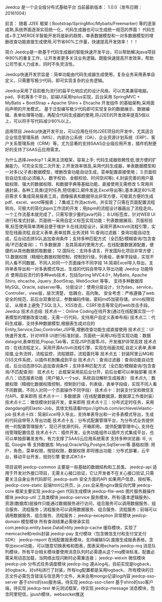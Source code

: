 Jeedcp 是一个企业级分布式基础平台
当前最新版本： 1.0.0（发布日期：20161004）

前言：
随着 J2EE 框架 ( Bootstrap/SpringMvc/Mybaits/Freemarker) 等的逐渐成熟,系统界面逐渐实现统一化，代码生成器也可以生成统一规范的界面！
代码生成+手工MERGE半智能开发将是新的趋势，单表数据模型和一对多数据模型的增删改查功能直接生成使用,可节省60%工作量，快速提高开发效率！！！

简介
Jeedcp是一款基于代码生成器的智能快速开发平台，可以帮助解决java项目中80%的重复工作，让开发者更多关注业务逻辑。既能快速提高开发效率，帮助公司节省人力成本，同时不失灵活性。

Jeedcp快速开发宗旨是：简单功能由代码生成器生成使用，复杂业务采用表单自定义，只需要写极少代码，即可实现复杂的业务逻辑。

Jeedcp采用了目前极为流行的扁平化响应式的设计风格，可以完美兼容电脑，pad，手机等多个平台。前端UI采用hplus实现，后台采用 SpringMVC + MyBatis + BootStrap + Apache Shiro + Ehcache 开发组件 的基础架构,采用面向声明的开发模式， 基于泛型编写极少代码即可实现复杂的数据展示、数据编辑、表单处理等功能，再配合代码生成器的使用,将J2EE的开发效率提高5倍以上，可以将手写代码减少80%以上。

适用项目
Jeedcp快速开发平台，可以应用在任何J2EE项目的开发中，尤其适合企业信息管理系统（MIS）、内部办公系统（OA）、企业资源计划系统（ERP）、客户关系管理系统（CRM）等，尤为显著的支持SAAS企业级应用开发，插件机制更好的支持了SAAS云应用需求。

为什么选择Jeedcp?
1.采用主流框架，容易上手; 代码生成器依赖性低,很方便的扩展能力，可完全实现二次开发;
2.开发效率很高,采用代码生成器，单表数据模型和一对多(父子表)数据模型，增删改查功能自动生成，菜单配置直接使用；
3.页面校验自动生成(必须输入、数字校验、金额校验、时间空间等);
4.封装完善的用户基础权限、强大的数据权限、和数据字典等基础功能，直接使用无需修改
5.常用共通封装，各种工具类(定时任务,短信接口,邮件发送,Excel导出等),基本满足80%项目需求
6.集成简易报表工具，图像报表和数据导出非常方便，可极其方便的生成pdf、excel、word等报表；
7.集成工作流activiti，并实现了只需在页面配置流程转向，可极大的简化jbpm工作流的开发；用jbpm的流程设计器画出了流程走向，一个工作流基本就完成了，只需写很少量的java代码；
8.UI标签库，针对WEB UI进行标准式封装，页面统一采用自定义标签实现功能：列表数据展现、页面校验等,标签使用简单清晰且便于维护
9.在线流程设计，采用开源Activiti流程引擎，实现在线画流程,自定义表单,表单挂靠,业务流转
10.查询过滤器：查询功能自动生成，后台动态拼SQL追加查询条件；支持多种匹配方式（全匹配/模糊查询/包含查询/不匹配查询）；
11.多数据源：及其简易的使用方式，在线配置数据源配置，便捷的从其他数据抓取数据；
12.国际化：支持多语言，开发国际化项目非常方便；
13.数据权限（精细化数据权限控制，控制到行级，列表级，表单字段级，实现不同人看不同数据，不同人对同一个页面操作不同字段
14.简易Excel导入导出，支持单表导出和一对多表模式导出，生成的代码自带导入导出功能
Jeedcp 功能特点
使用目前流行的多种web技术，包括Spring MVC4.0+, MyBatis, Apache Shiro, ehcache, Jquery ,BootStrap, WebSocket 等等，
支持多种数据库MySQL, Oracle, sqlserver等。 分层设计：使用分层设计，分为dao，service，Controller，view层，层次清楚，
低耦合，高内聚。 安全考虑：严格遵循了web安全的规范，前后台双重验证，参数编码传输，密码md5加密存储，shiro权限验证，
从根本上避免了SQL注入，XSS攻击，CSRF攻击等常见的web攻击手段。
Jeedcp 技术点总结:
技术点一：Online Coding在线开发(通过在线配置实现一个表模型的增删改查功能，无需一行代码，支持用户自定义表单布局)
技术点二：代码生成器，支持多种数据模型,根据表生成对应的Entity,Service,Dao,Controller,JSP等,增删改查功能生成直接使用
技术点三：UI快速开发库，针对WEB UI进行标准封装，页面统一采用UI标签实现功能：数据datagrid,表单校验,Popup,Tab等，实现JSP页面零JS，开发维护非常高效
技术点四：在线流程定义，采用开源Activiti流程引擎，实现在线画流程,自定义表单,表单挂接,业务流转，流程监控，流程跟踪，流程委托等
技术点五：封装阿里云MQ和OSS文件系统，以插件机制集成到平台
技术点六：查询过滤器：查询功能自动生成，后台动态拼SQL追加查询条件；支持多种匹配方式（全匹配/模糊查询/包含查询/不匹配查询）
技术点七：此框架采用前后台分开，前后台都可以单独部署
技术点八：动态报表功能（用户输入一个sql，系统自动解析生成报表）
技术点九：数据权限（精细化数据权限控制，控制到行级，列表级，表单字段级，实现不同人看不同数据，不同人对同一个页面操作不同字段）
技术点十：封装支付宝和微信支付API，拿来即用
技术点十一：多数据源（在线配置数据源，数据源工作类封装）
技术点十二：微信模块封装开发，拿来即用
技术点十三：分布式定时任务，采用dangdang的Elastic-Job，具体文档请看https://github.com/archlevel/elastic-job
技术点十四：简易Excel导入导出，支持单表导出和一对多表模式导出，生成的代码自带导入导出功能
技术点十五：分布式配置管理平台，为分布式业务提供统一的配置管理服务”。现已开放源代码，开箱即用。 提供配置管理中心, 支持在线管理配置信息
技术点十六：插件开发，业务功能组件以插件方式集成平台，也可以单独部署发发布，有力支撑了SAAS云应用系统需求
支持多种浏览器: IE, 火狐, Google 等
支持数据库: Mysql,Oracle10g,Postgre,SqlServer等
基础权限: 用户，角色，菜单权限，按钮权限，数据权限
即将推出功能：分布式部署，云平台，移动平台开发，规则引擎
要求JDK1.6+


项目说明
jeedcp-common 主要是一些基础的数据结构和工具类。
jeedcp-api 适用于开发对外接口项目，无需关心接口验证，它让开发者不在关心接口验证,只需要关注自身业务代码即可.
jeedcp-auth  安全方面的API 如果用户信息，授权等。
jeedcp-core-static 前端html公共页，js ,css.会采用nginx做反向代理
jeedcp-core 框架主要实现
jeedcp-gen 代码生成模块
jeedcp-file-web 图片服务器操作模块
jeedcp-util 工具类模块
jeedcp-service 服务模块，所有(基本逻辑服务)、资源(数据库)层操作只能通过数据服务进行访问，组合服务可以调用数据服务、组合服务、流程服务；流程服务可以调用数据服务、组合服务、流程服务；前端可以调用数据服务、组合服务、流程服务；
jeedcp-exception 异常模块
jeedcp-domain 模型模块 所有查询结果必需继承实现 com.jeedcp.entity.base.DataEntity
jeedcp-cache 缓存模块，实现了memcache和redis封装
jeedcp-pay 支付模块（包含微信支付和支付宝支付SDK）
jeedcp-report 在线配置报表模块，支持编辑SQL直接生成报表表格，含导出excel功能，可以随意切换表格和图表，图表采用echarts
jeedcp-mq  消息队列模块，所有平台相关模块要使用消息队列时必需遵从这个mq模块标准，配置必需采用动态加载，当网络出现闪断时必需重连接；
jeedcp-weixin 微信模块
jeedcp-job 分布式任务调度模块
jeedcp-log 遵从log4j，目前实现是logback，对logback，对slf4j进行了封装，所有log配置都是采用logback， 所有模块的日志文件必需包含错误与信息两个文件。未来会用mongo记录log内容
jeedcp-sso-server 基于shiro的sso服务端，待实现
jeedcp-sso-client 基于shiro的sso客户端，待实现
jeedcp-test 单元测试框架，待实现
jeedcp-message 消息模块，包含阿里短信，jpush模块，websocket推送
